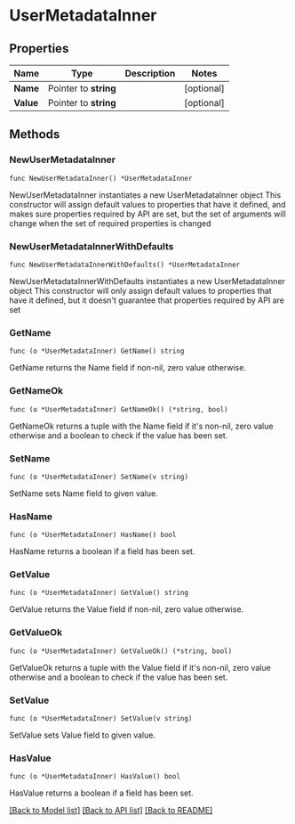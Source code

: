 # UserMetadataInner

## Properties

Name | Type | Description | Notes
------------ | ------------- | ------------- | -------------
**Name** | Pointer to **string** |  | [optional] 
**Value** | Pointer to **string** |  | [optional] 

## Methods

### NewUserMetadataInner

`func NewUserMetadataInner() *UserMetadataInner`

NewUserMetadataInner instantiates a new UserMetadataInner object
This constructor will assign default values to properties that have it defined,
and makes sure properties required by API are set, but the set of arguments
will change when the set of required properties is changed

### NewUserMetadataInnerWithDefaults

`func NewUserMetadataInnerWithDefaults() *UserMetadataInner`

NewUserMetadataInnerWithDefaults instantiates a new UserMetadataInner object
This constructor will only assign default values to properties that have it defined,
but it doesn't guarantee that properties required by API are set

### GetName

`func (o *UserMetadataInner) GetName() string`

GetName returns the Name field if non-nil, zero value otherwise.

### GetNameOk

`func (o *UserMetadataInner) GetNameOk() (*string, bool)`

GetNameOk returns a tuple with the Name field if it's non-nil, zero value otherwise
and a boolean to check if the value has been set.

### SetName

`func (o *UserMetadataInner) SetName(v string)`

SetName sets Name field to given value.

### HasName

`func (o *UserMetadataInner) HasName() bool`

HasName returns a boolean if a field has been set.

### GetValue

`func (o *UserMetadataInner) GetValue() string`

GetValue returns the Value field if non-nil, zero value otherwise.

### GetValueOk

`func (o *UserMetadataInner) GetValueOk() (*string, bool)`

GetValueOk returns a tuple with the Value field if it's non-nil, zero value otherwise
and a boolean to check if the value has been set.

### SetValue

`func (o *UserMetadataInner) SetValue(v string)`

SetValue sets Value field to given value.

### HasValue

`func (o *UserMetadataInner) HasValue() bool`

HasValue returns a boolean if a field has been set.


[[Back to Model list]](../README.md#documentation-for-models) [[Back to API list]](../README.md#documentation-for-api-endpoints) [[Back to README]](../README.md)


